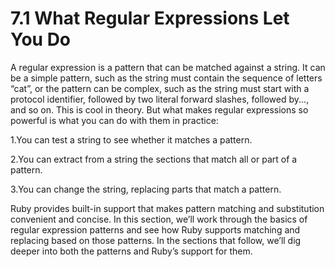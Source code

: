 7.1 What Regular Expressions Let You Do
=====
A regular expression is a pattern that can be matched against a string. It can be a simple pattern, such as ​the string must contain the sequence of letters “cat”​, or the pattern can be complex, such as ​the string must start with a protocol identifier, followed by two literal forward slashes, followed by...​, and so on. This is cool in theory. But what makes regular expressions so powerful is what you can do with them in practice:

1.You can test a string to see whether it matches a pattern.

2.You can extract from a string the sections that match all or part of a pattern.

3.You can change the string, replacing parts that match a pattern.

Ruby provides built-in support that makes pattern matching and substitution convenient and concise. In this section, we’ll work through the basics of regular expression patterns and see how Ruby supports matching and replacing based on those patterns. In the sections that follow, we’ll dig deeper into both the patterns and Ruby’s support for them.